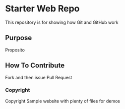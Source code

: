 # Starter Web Repo

This repository is for showing how Git and GitHub work

## Purpose

Proposito

## How To Contribute
Fork and then issue Pull Request

### Copyright
Copyright
Sample website with plenty of files for demos
